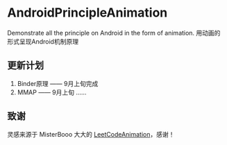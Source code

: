 # AndroidPrincipleAnimation
Demonstrate all the principle  on Android in the form of animation. 用动画的形式呈现Android机制原理

## 更新计划

1. Binder原理 —— 9月上旬完成
2. MMAP —— 9月上旬
……


## 致谢

灵感来源于 MisterBooo 大大的 [LeetCodeAnimation](https://github.com/MisterBooo/LeetCodeAnimation)，感谢！
